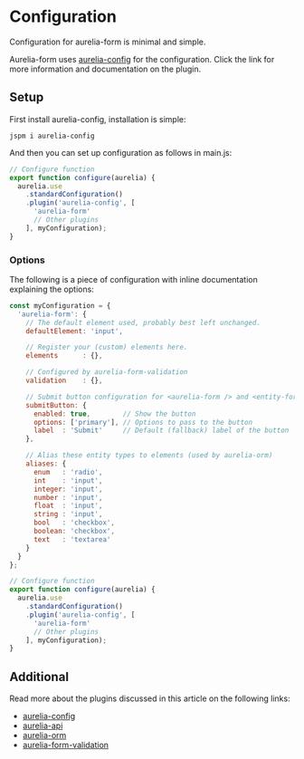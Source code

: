 # Configuration
Configuration for aurelia-form is minimal and simple.

Aurelia-form uses [aurelia-config](https://aurelia-config.spoonx.org) for the configuration.
Click the link for more information and documentation on the plugin.

## Setup
First install aurelia-config, installation is simple:

`jspm i aurelia-config`

And then you can set up configuration as follows in main.js: 

```js
// Configure function
export function configure(aurelia) {
  aurelia.use
    .standardConfiguration()
    .plugin('aurelia-config', [
      'aurelia-form'
      // Other plugins
    ], myConfiguration);
}
```

### Options
The following is a piece of configuration with inline documentation explaining the options:

```js
const myConfiguration = {
  'aurelia-form': {
    // The default element used, probably best left unchanged.
    defaultElement: 'input',

    // Register your (custom) elements here.
    elements      : {},

    // Configured by aurelia-form-validation
    validation    : {},

    // Submit button configuration for <aurelia-form /> and <entity-form />
    submitButton: {
      enabled: true,        // Show the button
      options: ['primary'], // Options to pass to the button
      label  : 'Submit'     // Default (fallback) label of the button
    },

    // Alias these entity types to elements (used by aurelia-orm)
    aliases: {
      enum   : 'radio',
      int    : 'input',
      integer: 'input',
      number : 'input',
      float  : 'input',
      string : 'input',
      bool   : 'checkbox',
      boolean: 'checkbox',
      text   : 'textarea'
    }
  }
};

// Configure function
export function configure(aurelia) {
  aurelia.use
    .standardConfiguration()
    .plugin('aurelia-config', [
      'aurelia-form'
      // Other plugins
    ], myConfiguration);
}
```

## Additional
Read more about the plugins discussed in this article on the following links:

- [aurelia-config](https://aurelia-config.spoonx.org/)
- [aurelia-api](https://aurelia-api.spoonx.org/)
- [aurelia-orm](https://aurelia-orm.spoonx.org/)
- [aurelia-form-validation](https://aurelia-form-validation.spoonx.org/)
